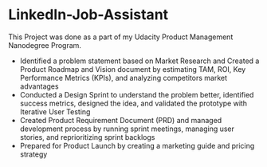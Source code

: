 # LinkedIn-Job-Assistant

This Project was done as a part of my Udacity Product Management Nanodegree Program.    


- Identified a problem statement based on Market Research and Created a Product Roadmap and Vision document by estimating TAM, ROI, Key Performance Metrics (KPIs), and analyzing competitors market advantages
- Conducted a Design Sprint to understand the problem better, identified success metrics, designed the idea, and validated the prototype with Iterative User Testing 
- Created Product Requirement Document (PRD) and managed development process by running sprint meetings, managing user stories, and reprioritizing sprint backlogs 
- Prepared for Product Launch by creating a marketing guide and pricing strategy  
